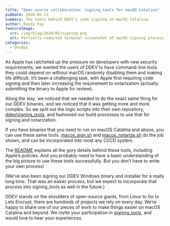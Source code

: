 ```yaml
---
title: "Open source collaboration: signing_tools for macOS Catalina"
pubDate: 2020-05-13
summary: The tools behind DDEV’s code signing on macOS Catalina.
author: Randy Fay
featureImage:
  src: /img/blog/2020/05/signing.png
  alt: Partially-redacted terminal screenshot of macOS signing process, with emphasis on “Package Approved”
categories:
  - DevOps
---
```


As Apple has ratcheted up the pressure on developers with new security requirements, we wanted the users of DDEV to have command-line tools they could depend on without macOS randomly disabling them and making life difficult. It’s been a challenging task, with Apple first requiring code signing and then later increasing the requirement to notarization (actually submitting the binary to Apple for review).

Along the way, we noticed that we needed to do the exact same thing for our DDEV binaries, and we noticed that it was getting more and more complex. So we split out the logic scripts into their own repository, [ddev/signing_tools](https://github.com/ddev/signing%5Ftools), and fashioned our build processes to use that for signing and notarization.

If you have binaries that you need to run on macOS Catalina and above, you can use these same tools. [macos_sign.sh](https://github.com/ddev/signing%5Ftools/blob/master/macos%5Fsign.sh) and [macos_notarize.sh](https://github.com/ddev/signing%5Ftools/blob/master/macos%5Fnotarize.sh) do the job shown, and can be incorporated into most any CI/CD system.

The [README](https://github.com/ddev/signing%5Ftools/blob/master/README.md) explains all the gory details behind these tools, including Apple’s policies. And you probably need to have a basic understanding of the big picture to use these tools successfully. But you don’t have to write your own process!

(We’ve also been signing our DDEV Windows binary and installer for a really long time. That was an easier process, but we expect to incorporate that process into signing_tools as well in the future.)

DDEV stands on the shoulders of open-source giants, from Linux to Go to Lets Encrypt, there are hundreds of projects we rely on every day. We’re happy to share one of our pieces of work to make things easier on macOS Catalina and beyond. We invite your participation in [signing_tools](https://github.com/ddev/signing%5Ftools), and would love to hear your experiences.
